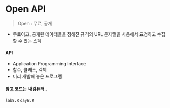 # Open API

> Open : 무료, 공개

* 무료이고, 공개된 데이터들을 정해진 규격의 URL 문자열을 사용해서 요청하고 수집할 수 있는 스펙

#### API

* Application Programming Interface
* 함수, 클래스, 객체
* 미리 개발해 놓은 프로그램



#### 참고 코드는 내컴퓨터..

`lab8.R` `day8.R`

